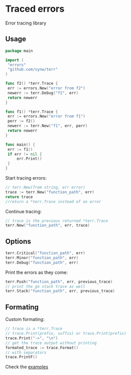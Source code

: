# Traced errors

Error tracing library

## Usage

   ```go
package main

import (
	"errors"
	"github.com/synw/terr"
)

func f2() *terr.Trace {
	err := errors.New("error from f2")
	newerr := terr.Debug("f2", err)
	return newerr
}

func f1() *terr.Trace {
	err := errors.New("error from f1")
	perr := f2()
	newerr := terr.New("f1", err, perr)
	return newerr
}

func main() {
	err := f1()
	if err != nil {
		err.Print()
	}
}
```

Start tracing errors:

   ```go
// terr.New(from string, err error)
trace := terr.New("function_path", err)
return trace
//return a *terr.Trace instead of an error
   ```

Continue tracing:

   ```go
// trace is the previous returned *terr.Trace
terr.New("function_path", err, trace)
   ```

## Options

   ```go
terr.Critical("function_path", err)
terr.Minor("function_path", err)
terr.Debug("function_path", err)
   ```
   
Print the errors as they come:

   ```go
terr.Push("function_path", err, previous_trace)
// print the go stack trace as well
terr.Stack("function_path", err, previous_trace)
   ```

## Formating

Custom formating:
   ```go
// trace is a *terr.Trace
// trace.Print(prefix, suffix) or trace.Print(prefix)
trace.Print("->", "\n")
// get the trace output without printing
formated_trace := trace.Format()
// with separators
trace.PrintF()
   ```
   
Check the [examples](https://github.com/synw/terr/tree/master/example)
